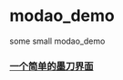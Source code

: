 # modao_demo
some small modao_demo

### [一个简单的墨刀界面](https://org.modao.cc/app/14041a8dacb81e133338307f4a8f2856)
